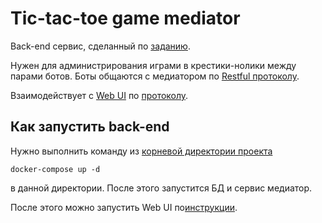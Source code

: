 # Tic-tac-toe game mediator

Back-end сервис, сделанный по [заданию](../origin_task.md).

Нужен для администрирования играми в крестики-нолики между парами ботов. Боты общаются с медиатором по
[Restful протоколу](../specs/service_bot_spec.yaml).

Взаимодействует с [Web UI](../ui) по [протоколу](../specs/service_for_front_spec.yaml).

## Как запустить back-end

Нужно выполнить команду из [корневой директории проекта](../)

```shell
docker-compose up -d
```

в данной директории. После этого запустится БД и сервис медиатор.

После этого можно запустить Web UI по[инструкции](../ui/README.md).
